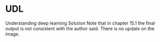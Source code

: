# UDL
Understanding deep learning Solution
Note that in chapter 15.1 the final output is not consistent with the author said. There is no update on the image.
